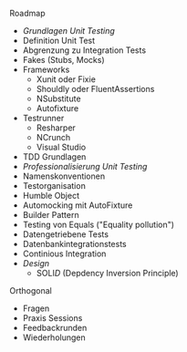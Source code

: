 Roadmap

 - *Grundlagen Unit Testing*
  - Definition Unit Test
  - Abgrenzung zu Integration Tests
  - Fakes (Stubs, Mocks)
  - Frameworks
    - Xunit oder Fixie
    - Shouldly oder FluentAssertions
    - NSubstitute
    - Autofixture
  - Testrunner
    - Resharper
    - NCrunch
    - Visual Studio
  - TDD Grundlagen
 - *Professionalisierung Unit Testing*
  - Namenskonventionen
  - Testorganisation
  - Humble Object
  - Automocking mit AutoFixture
  - Builder Pattern
  - Testing von Equals ("Equality pollution")
  - Datengetriebene Tests
  - Datenbankintegrationstests
  - Continious Integration
- *Design*
  - SOLI*D* (Depdency Inversion Principle)

Orthogonal
- Fragen
- Praxis Sessions
- Feedbackrunden
- Wiederholungen
